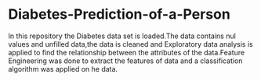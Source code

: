 # Diabetes-Prediction-of-a-Person
In this repository the Diabetes data set is loaded.The data contains nul values and unfilled data,the data is cleaned and Exploratory data analysis is applied to find the relationship between the attributes of the data.Feature Engineering was done to extract the features of data and a classification algorithm was applied on he data.
